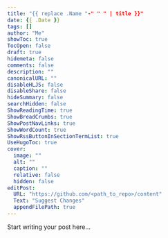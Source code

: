 ```yaml
---
title: "{{ replace .Name "-" " " | title }}"
date: {{ .Date }}
tags: []
author: "Me"
showToc: true
TocOpen: false
draft: true
hidemeta: false
comments: false
description: ""
canonicalURL: ""
disableHLJS: false
disableShare: false
hideSummary: false
searchHidden: false
ShowReadingTime: true
ShowBreadCrumbs: true
ShowPostNavLinks: true
ShowWordCount: true
ShowRssButtonInSectionTermList: true
UseHugoToc: true
cover:
  image: ""
  alt: ""
  caption: ""
  relative: false
  hidden: false
editPost:
  URL: "https://github.com/<path_to_repo>/content"
  Text: "Suggest Changes"
  appendFilePath: true
---
```


Start writing your post here...

